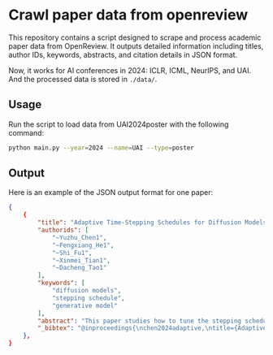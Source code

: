 # Crawl paper data from openreview

This repository contains a script designed to scrape and process academic paper data from OpenReview. It outputs detailed information including titles, author IDs, keywords, abstracts, and citation details in JSON format. 

Now, it works for AI conferences in 2024: ICLR, ICML, NeurIPS, and UAI. And the processed data is stored in `./data/`. 

## Usage

Run the script to load data from UAI2024poster with the following command:
```bash
python main.py --year=2024 --name=UAI --type=poster
```

## Output

Here is an example of the JSON output format for one paper: 
```json
{
    {
        "title": "Adaptive Time-Stepping Schedules for Diffusion Models",
        "authorids": [
            "~Yuzhu_Chen1",
            "~Fengxiang_He1",
            "~Shi_Fu1",
            "~Xinmei_Tian1",
            "~Dacheng_Tao1"
        ],
        "keywords": [
            "diffusion models",
            "stepping schedule",
            "generative model"
        ],
        "abstract": "This paper studies how to tune the stepping schedule in diffusion models, which is mostly fixed in current practice, lacking theoretical foundations and assurance of optimal performance at the chosen discretization points. In this paper, we advocate the use of adaptive time-stepping schedules and design two algorithms with an optimized sampling error bound $EB$: (1) for continuous diffusion, we treat $EB$ as the loss function to discretization points and run gradient descent to adjust them; and (2) for discrete diffusion, we propose a greedy algorithm that adjusts only one discretization point to its best position in each iteration. We conducted extensive experiments that show (1) improved generation ability in well-trained models, and (2) premature though usable generation ability in under-trained models. The code is submitted and will be released publicly.",
        "_bibtex": "@inproceedings{\nchen2024adaptive,\ntitle={Adaptive Time-Stepping Schedules for Diffusion Models},\nauthor={Yuzhu Chen and Fengxiang He and Shi Fu and Xinmei Tian and Dacheng Tao},\nbooktitle={The 40th Conference on Uncertainty in Artificial Intelligence},\nyear={2024},\nurl={https://openreview.net/forum?id=lZzriJH2DC}\n}"
    },
}
```


